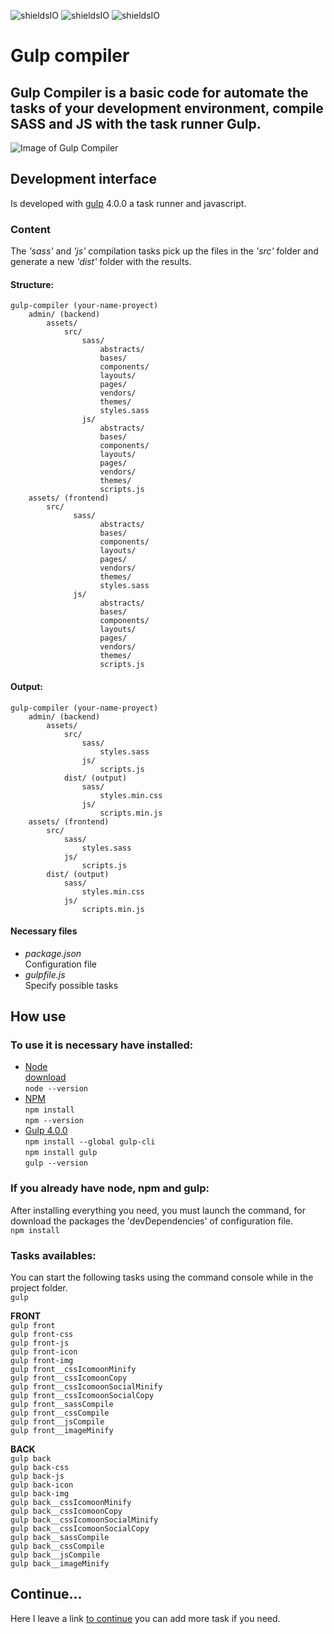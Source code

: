 ![shieldsIO](https://img.shields.io/github/issues/beatrizsmerino/gulp-compiler)
![shieldsIO](https://img.shields.io/github/forks/beatrizsmerino/gulp-compiler)
![shieldsIO](https://img.shields.io/github/stars/beatrizsmerino/gulp-compiler)




# Gulp compiler


## Gulp Compiler is a basic code for automate the tasks of your development environment, compile SASS and JS with the task runner Gulp.

![Image of Gulp Compiler](https://github.com/beatrizsmerino/gulp-compiler/blob/feature/documentation/documentation/images/gulp-logo-gulpfile-front-back.png)


## Development interface
Is developed with [gulp](https://gulpjs.com/) 4.0.0 a task runner and javascript.

### Content
The *'sass'* and *'js'* compilation tasks pick up the files in the *'src'* folder and generate a new *'dist'* folder with the results.  

#### Structure:
```
gulp-compiler (your-name-proyect)
    admin/ (backend)
        assets/
            src/
                sass/  
                    abstracts/
                    bases/
                    components/
                    layouts/
                    pages/
                    vendors/
                    themes/
                    styles.sass
                js/  
                    abstracts/
                    bases/
                    components/
                    layouts/
                    pages/
                    vendors/
                    themes/
                    scripts.js
    assets/ (frontend)
        src/
              sass/  
                    abstracts/
                    bases/
                    components/
                    layouts/
                    pages/
                    vendors/
                    themes/
                    styles.sass
              js/  
                    abstracts/
                    bases/
                    components/
                    layouts/
                    pages/
                    vendors/
                    themes/
                    scripts.js
```

#### Output:
```
gulp-compiler (your-name-proyect)
    admin/ (backend)
        assets/
            src/
                sass/  
                    styles.sass
                js/  
                    scripts.js
            dist/ (output)
                sass/  
                    styles.min.css
                js/  
                    scripts.min.js 
    assets/ (frontend)
        src/
            sass/  
                styles.sass
            js/  
                scripts.js
        dist/ (output)
            sass/  
                styles.min.css
            js/  
                scripts.min.js 
```

#### Necessary files
- *package.json*  
Configuration file
- *gulpfile.js*  
Specify possible tasks


## How use
### To use it is necessary have installed:
- [Node](https://nodejs.org/es/)  
[download](https://nodejs.org/es/)  
`node --version`
- [NPM](https://docs.npmjs.com/)  
`npm install`  
`npm --version`
- [Gulp 4.0.0](https://gulpjs.com/)  
`npm install --global gulp-cli`  
`npm install gulp`  
`gulp --version`


### If you already have node, npm and gulp:
After installing everything you need, you must launch the command, for download the packages the 'devDependencies' of configuration file.  
`npm install`


### Tasks availables:
You can start the following tasks using the command console while in the project folder.  
`gulp`  

**FRONT**  
`gulp front`  
`gulp front-css`  
`gulp front-js`  
`gulp front-icon`  
`gulp front-img`  
`gulp front__cssIcomoonMinify`  
`gulp front__cssIcomoonCopy`  
`gulp front__cssIcomoonSocialMinify`  
`gulp front__cssIcomoonSocialCopy`  
`gulp front__sassCompile`  
`gulp front__cssCompile`  
`gulp front__jsCompile`  
`gulp front__imageMinify`  

**BACK**  
`gulp back`  
`gulp back-css`  
`gulp back-js`  
`gulp back-icon`  
`gulp back-img`  
`gulp back__cssIcomoonMinify`  
`gulp back__cssIcomoonCopy`  
`gulp back__cssIcomoonSocialMinify`  
`gulp back__cssIcomoonSocialCopy`  
`gulp back__sassCompile`  
`gulp back__cssCompile`  
`gulp back__jsCompile`  
`gulp back__imageMinify`  


## Continue...
Here I leave a link [to continue](https://gulpjs.com/docs/en/getting-started/quick-start) you can add more task if you need. 